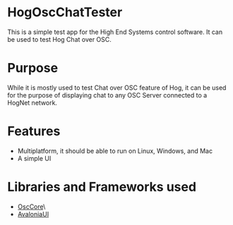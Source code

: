 # HogOscChatTester
This is a simple test app for the High End Systems control software. It can be used to test Hog Chat over OSC.

# Purpose
While it is mostly used to test Chat over OSC feature of Hog, it can be used for the purpose of displaying
chat to any OSC Server connected to a HogNet network.

# Features
- Multiplatform, it should be able to run on Linux, Windows, and Mac
- A simple UI

# Libraries and Frameworks used
- [OscCore](https://github.com/stella3d/OscCore)\
- [AvaloniaUI](https://github.com/AvaloniaUI/Avalonia)